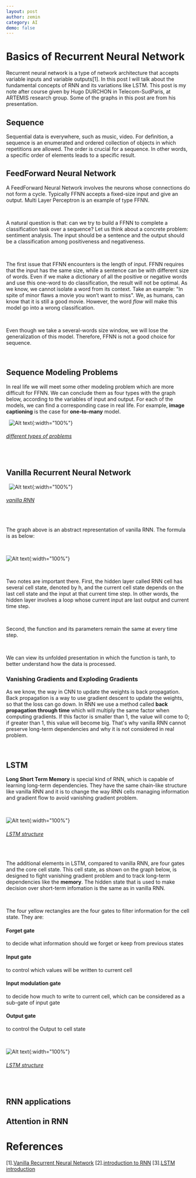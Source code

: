 ```yaml
---
layout: post
author: zemin 
category: AI
demo: false 
---
```


# Basics of Recurrent Neural Network

Recurrent neural network is a type of network architecture that accepts variable inputs and variable outputs[1].
In this post I will talk about the fundamental concepts of RNN and its variations like LSTM. This post is my note after course given by Hugo DURCHON in Telecom-SudParis, at ARTEMIS research group. Some of the graphs in this post are from his presentation.

## Sequence

Sequential data is everywhere, such as music, video. For definition, a sequence is an enumerated and ordered collection of objects in which repetitions are allowed. The order is crucial for a sequence. In other words, a specific order of elements leads to a specific result.

## FeedForward Neural Network

A FeedForward Neural Network involves the neurons whose connections do not form a cycle. Typically FFNN accepts a fixed-size input and give an output. Multi Layer Perceptron is an example of type FFNN.

&nbsp;

A natural question is that: can we try to build a FFNN to complete a classification task over a sequence? Let us think about a concrete problem: sentiment analysis. The input should be a sentence and the output should be a classification among positiveness and negativeness.

&nbsp;

The first issue that FFNN encounters is the length of input. FFNN requires that the input has the same size, while a sentence can be with different size of words. Even if we make a dictionary of all the positive or negative words and use this one-word to do classification, the result will not be optimal. As we know, we cannot isolate a word from its context. Take an example: "In spite of minor flaws a movie you won’t want to miss". We, as humans, can know that it is still a good movie. However, the word *flow* will make this model go into a wrong classification.

&nbsp;

Even though we take a several-words size window, we will lose the generalization of this model. Therefore, FFNN is not a good choice for sequence.

&nbsp;

## Sequence Modeling Problems

In real life we will meet some other modeling problem which are more difficult for FFNN. We can conclude them as four types with the graph below, according to the variables of input and output. For each of the models, we can find a corresponding case in real life. For example, **image captioning** is the case for **one-to-many** model. 

&nbsp;
![Alt text](https://raw.githubusercontent.com/zemin-xu/zemin-xu.github.io/master/assets/images/rnn/different_types.png " "){:width="100%"}
###### [different types of problems](https://calvinfeng.gitbook.io/machine-learning-notebook/supervised-learning/recurrent-neural-network/recurrent_neural_networks#:~:text=Recurrent%20neural%20network%20is%20a,vanilla%20feed%2Dforward%20neural%20networks.)
&nbsp;

## Vanilla Recurrent Neural Network

&nbsp;
![Alt text](https://raw.githubusercontent.com/zemin-xu/zemin-xu.github.io/master/assets/images/rnn/rnn_graph.png " "){:width="100%"}
###### [vanilla RNN](https://towardsdatascience.com/introduction-to-recurrent-neural-network-27202c3945f3)
&nbsp;

The graph above is an abstract representation of vanilla RNN. The formula is as below:

&nbsp;

![Alt text](https://raw.githubusercontent.com/zemin-xu/zemin-xu.github.io/master/assets/images/rnn/rnn_formula.png " "){:width="100%"}

&nbsp;

Two notes are important there. First, the hidden layer called RNN cell has several cell state, denoted by h, and the current cell state depends on the last cell state and the input at that current time step. In other words, the hidden layer involves a loop whose current input are last output and current time step.

&nbsp;

Second, the function and its parameters remain the same at every time step.

&nbsp;

We can view its unfolded presentation in which the function is tanh, to better understand how the data is processed.

### Vanishing Gradients and Exploding Gradients

As we know, the way in CNN to update the weights is back propagation. Back propagation is a way to use gradient descent to update the weights, so that the loss can go down. In RNN we use a method called **back propagation through time** which will multiply the same factor when computing gradients. If this factor is smaller than 1, the value will come to 0; if greater than 1, this value will become big. That's why vanilla RNN cannot preserve long-term dependencies and why it is not considered in real problem.

&nbsp;

## LSTM

**Long Short Term Memory** is special kind of RNN, which is capable of learning long-term dependencies. They have the same chain-like structure like vanilla RNN and it is to change the way RNN cells managing information and gradient flow to avoid vanishing gradient problem.

&nbsp;

![Alt text](https://raw.githubusercontent.com/zemin-xu/zemin-xu.github.io/master/assets/images/rnn/lstm_structure.png " "){:width="100%"}
###### [LSTM structure](https://colah.github.io/posts/2015-08-Understanding-LSTMs/)

&nbsp;

The additional elements in LSTM, compared to vanilla RNN, are four gates and the core cell state. This cell state, as shown on the graph below, is designed to fight vanishing gradient problem and to track long-term dependencies like the **memory**. The hidden state that is used to make decision over short-term infomation is the same as in vanilla RNN.

&nbsp;

The four yellow rectangles are the four gates to filter information for the cell state. They are:

#### Forget gate

to decide what information should we forget or keep from previous states

#### Input gate

to control which values will be written to current cell

#### Input modulation gate

to decide how much to write to current cell, which can be considered as a sub-gate of input gate 

#### Output gate

to control the Output to cell state 

&nbsp;

![Alt text](https://raw.githubusercontent.com/zemin-xu/zemin-xu.github.io/master/assets/images/rnn/lstm_cell.png " "){:width="100%"}
###### [LSTM structure](https://colah.github.io/posts/2015-08-Understanding-LSTMs/)

&nbsp;

## RNN applications
## Attention in RNN

# References

[1].[Vanilla Recurrent Neural Network](https://calvinfeng.gitbook.io/machine-learning-notebook/supervised-learning/recurrent-neural-network/recurrent_neural_networks#:~:text=Recurrent%20neural%20network%20is%20a,vanilla%20feed%2Dforward%20neural%20networks.)
[2].[introduction to RNN](https://towardsdatascience.com/introduction-to-recurrent-neural-network-27202c3945f3)
[3].[LSTM introduction](https://colah.github.io/posts/2015-08-Understanding-LSTMs/)
